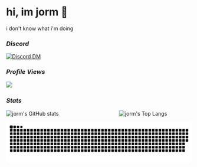 <h1>hi, im jorm 🌊</h1>
i don't know what i'm doing

### _Discord_
[![Discord DM](https://discord-md-badge.vercel.app/api/shield/743010360340250725?theme=discord-inverted)](https://discordapp.com/users/743010360340250725)

### _Profile Views_
<img src="https://profile-counter.glitch.me/sirjorm/count.svg" />

### _Stats_
<p>
    <img alt="jorm's GitHub stats" src="https://github-readme-stats.vercel.app/api?username=sirjorm&show_icons=true&theme=github_dark_dimmed" style="height: 11rem; padding-right: 10rem"/>
    <img alt="jorm's Top Langs" src="https://github-readme-stats.vercel.app/api/top-langs/?username=sirjorm&layout=compact&theme=github_dark_dimmed" style="height: 11rem"/>
</p>

![Snake animation](https://github.com/sirjorm/sirjorm/blob/output/github-contribution-grid-snake.svg)
